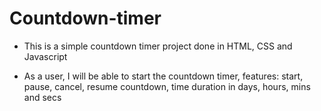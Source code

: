 # Countdown-timer
- This is a simple countdown timer project done in HTML, CSS and Javascript

- As a user, I will be able to start the countdown timer, features: start, pause, cancel, resume countdown, time duration in days, hours, mins and secs
